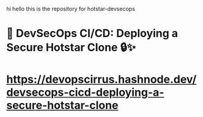 hi hello this is the repository for hotstar-devsecops

# 🚀 DevSecOps CI/CD: Deploying a Secure Hotstar Clone 🔒✨

# https://devopscirrus.hashnode.dev/devsecops-cicd-deploying-a-secure-hotstar-clone

